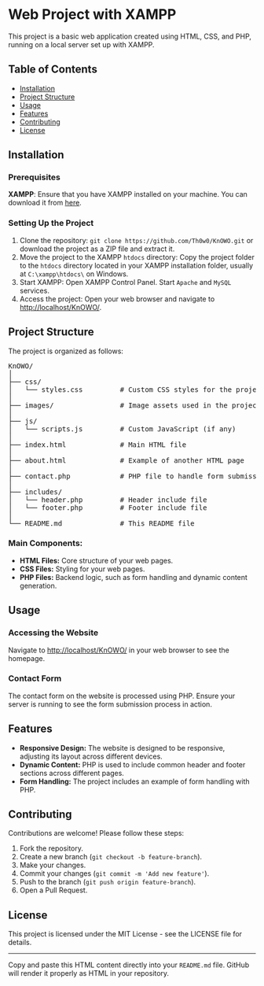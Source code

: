 <h1>Web Project with XAMPP</h1>

<p>This project is a basic web application created using HTML, CSS, and PHP, running on a local server set up with XAMPP.</p>

<h2>Table of Contents</h2>
<ul>
  <li><a href="#installation">Installation</a></li>
  <li><a href="#project-structure">Project Structure</a></li>
  <li><a href="#usage">Usage</a></li>
  <li><a href="#features">Features</a></li>
  <li><a href="#contributing">Contributing</a></li>
  <li><a href="#license">License</a></li>
</ul>

<h2 id="installation">Installation</h2>

<h3>Prerequisites</h3>
<p><strong>XAMPP</strong>: Ensure that you have XAMPP installed on your machine. You can download it from <a href="https://www.apachefriends.org/index.html">here</a>.</p>

<h3>Setting Up the Project</h3>
<ol>
  <li>Clone the repository: <code>git clone https://github.com/Th0w0/KnOWO.git</code> or download the project as a ZIP file and extract it.</li>
  <li>Move the project to the XAMPP <code>htdocs</code> directory: Copy the project folder to the <code>htdocs</code> directory located in your XAMPP installation folder, usually at <code>C:\xampp\htdocs\</code> on Windows.</li>
  <li>Start XAMPP: Open XAMPP Control Panel. Start <code>Apache</code> and <code>MySQL</code> services.</li>
  <li>Access the project: Open your web browser and navigate to <a href="http://localhost/KnOWO/">http://localhost/KnOWO/</a>.</li>
</ol>

<h2 id="project-structure">Project Structure</h2>

<p>The project is organized as follows:</p>
<pre>
KnOWO/
│
├── css/
│   └── styles.css         # Custom CSS styles for the project
│
├── images/                # Image assets used in the project
│
├── js/
│   └── scripts.js         # Custom JavaScript (if any)
│
├── index.html             # Main HTML file
│
├── about.html             # Example of another HTML page
│
├── contact.php            # PHP file to handle form submissions
│
├── includes/
│   └── header.php         # Header include file
│   └── footer.php         # Footer include file
│
└── README.md              # This README file
</pre>

<h3>Main Components:</h3>
<ul>
  <li><strong>HTML Files:</strong> Core structure of your web pages.</li>
  <li><strong>CSS Files:</strong> Styling for your web pages.</li>
  <li><strong>PHP Files:</strong> Backend logic, such as form handling and dynamic content generation.</li>
</ul>

<h2 id="usage">Usage</h2>

<h3>Accessing the Website</h3>
<p>Navigate to <a href="http://localhost/KnOWO/">http://localhost/KnOWO/</a> in your web browser to see the homepage.</p>

<h3>Contact Form</h3>
<p>The contact form on the website is processed using PHP. Ensure your server is running to see the form submission process in action.</p>

<h2 id="features">Features</h2>

<ul>
  <li><strong>Responsive Design:</strong> The website is designed to be responsive, adjusting its layout across different devices.</li>
  <li><strong>Dynamic Content:</strong> PHP is used to include common header and footer sections across different pages.</li>
  <li><strong>Form Handling:</strong> The project includes an example of form handling with PHP.</li>
</ul>

<h2 id="contributing">Contributing</h2>

<p>Contributions are welcome! Please follow these steps:</p>
<ol>
  <li>Fork the repository.</li>
  <li>Create a new branch (<code>git checkout -b feature-branch</code>).</li>
  <li>Make your changes.</li>
  <li>Commit your changes (<code>git commit -m 'Add new feature'</code>).</li>
  <li>Push to the branch (<code>git push origin feature-branch</code>).</li>
  <li>Open a Pull Request.</li>
</ol>

<h2 id="license">License</h2>

<p>This project is licensed under the MIT License - see the LICENSE file for details.</p>

---

Copy and paste this HTML content directly into your `README.md` file. GitHub will render it properly as HTML in your repository.
